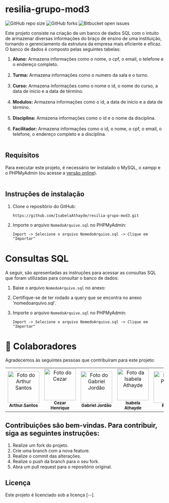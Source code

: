 # resilia-grupo-mod3

![GitHub repo size](https://img.shields.io/github/repo-size/iuricode/README-template?style=for-the-badge)
![GitHub forks](https://img.shields.io/github/forks/iuricode/README-template?style=for-the-badge)
![Bitbucket open issues](https://img.shields.io/bitbucket/issues/iuricode/README-template?style=for-the-badge)

Este projeto consiste na criação de um banco de dados SQL com o intuito de armazenar diversas informações do braço de ensino de uma instituição, tornando o gerenciamento da estrutura da empresa mais eficiente e eficaz. <br>
O banco de dados é composto pelas seguintes tabelas:

1.  **Aluno:** Armazena informações como o nome, o cpf, o email, o telefone e o endereço completo.
<br></br>
2.  **Turma:** Armazena informações como o numero da sala e o turno.
<br></br>
3.  **Curso:** Armazena informações como o nome o id, o nome do curso, a data de inicio e a data de término.
<br></br>
4.  **Modulos:** Armazena informações como o id, a data de inicio e a data de término.
<br></br>
5.  **Disciplina:**  Armazena informações como o id e o nome da disciplina.
<br></br>
6.  **Facilitador:**  Armazena informações como o id, o nome, o cpf, o email, o telefone, o endereço completo e a disciplina. 
<br></br>

## Requisitos
Para executar este projeto, é necessário ter instalado o MySQL, o xampp e o PHPMyAdmin (ou  acesse a  <a href="http://localhost/phpmyadmin">versão online</a>).
<br></br>

## Instruções de instalação

1. Clone o repositório do GitHub:
   ```
   https://github.com/IsabelaAthayde/resilia-grupo-mod3.git
   ```

2. Importe o arquivo `NomedoArquivo.sql` no PHPMyAdmin:
   ```
   Import -> Selecione o arquivo NomedoArquivo.sql -> Clique em "Importar"
   ```

# Consultas SQL

A seguir, são apresentadas as instruções para acessar as consultas SQL que foram utilizadas para consultar o banco de dados:

1. Baixe o arquivo `NomedoArquivo.sql` no anexo:

2. Certifique-se de ter rodado a query que se encontra no anexo 'nomedoarquivo.sql'.

3. Importe o arquivo `NomedoArquivo.sql` no PHPMyAdmin:
   ```
   Import -> Selecione o arquivo NomedoArquivo.sql -> Clique em "Importar"
   ```

# 🤝 Colaboradores

Agradecemos às seguintes pessoas que contribuíram para este projeto:

  <table>
    <tr>
      <td align="center">
        <a href="https://github.com/fx987">
          <img src="https://avatars.githubusercontent.com/u/105022921?v=4" width="100px;" alt="Foto do Arthur Santos"/><br>
          <sub>
            <b>Arthur Santos</b>
          </sub>
        </a>
      </td>
      <td align="center">
        <a href="https://github.com/CezarHick">
          <img src="https://avatars.githubusercontent.com/u/132731147?v=4" width="100px;" alt="Foto do Cezar"/><br>
          <sub>
            <b>Cezar Henrique</b>
          </sub>
        </a>
      </td>
      <td align="center">
        <a href="https://github.com/jordaozz">
          <img src="https://avatars.githubusercontent.com/u/143561413?v=4" width="100px;" alt="Foto do Gabriel Jordão"/><br>
          <sub>
            <b>Gabriel Jordão</b>
          </sub>
        </a>
      </td>
      <td align="center">
        <a href="https://github.com/IsabelaAthayde">
          <img src="https://avatars.githubusercontent.com/u/100873483?v=4" width="100px;" alt="Foto da Isabela Athayde"/><br>
          <sub>
            <b>Isabela Athayde</b>
          </sub>
        </a>
      </td>
      <td align="center">
            <a href="https://github.com/Priscila">
           <img src="https://avatars.githubusercontent.com/u/144072715?v=4" width="100px;" alt="Foto da Priscila"/><br>
          <sub>
            <b>Priscila</b>
          </sub>
        </a>
      </td>
      <td align="center">
        <a href="https://github.com/samgomes0305">
          <img src="https://avatars.githubusercontent.com/u/143973237?v=4" width="100px;" alt="Foto do Samuel Galvão"/><br>
          <sub>
            <b>Samuel Galvão</b>
          </sub>
        </a>
      </td
    </tr>
  </table>

## Contribuições são bem-vindas. Para contribuir, siga as seguintes instruções:

  1. Realize um fork do projeto.
  2. Crie uma branch com a nova feature.
  3. Realize o commit das alterações.
  4. Realize o push da branch para o seu fork.
  5. Abra um pull request para o repositório original.

## Licença
  
  Este projeto é licenciado sob a licença [--].
